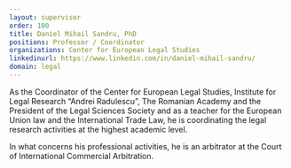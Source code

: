 ```yaml
---
layout: supervisor
order: 100
title: Daniel Mihail Sandru, PhD
positions: Professor / Coordinator
organizations: Center for European Legal Studies
linkedinurl: https://www.linkedin.com/in/daniel-mihail-sandru/
domain: legal
---
```

As the Coordinator of the Center for European Legal Studies, Institute for Legal Research “Andrei Radulescu”, The Romanian Academy and the President of the Legal Sciences Society and as a teacher for the European Union law and the International Trade Law, he is coordinating the legal research activities at the highest academic level.

In what concerns his professional activities, he is an arbitrator at the Court of International Commercial Arbitration.

